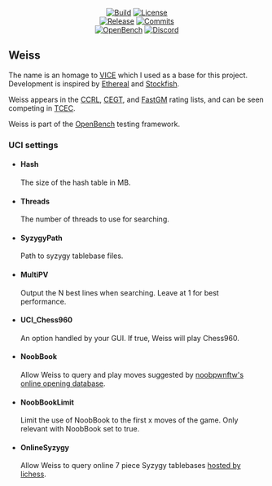 <div align="center">

  [![Build][build-badge]][build-link]
  [![License][license-badge]][license-link]
  <br>
  [![Release][release-badge]][release-link]
  [![Commits][commits-badge]][commits-link]
  <br>
  [![OpenBench][openbench-badge]][openbench-link]
  [![Discord][discord-badge]][discord-link]
</div>

## Weiss
The name is an homage to [VICE](https://www.youtube.com/watch?v=bGAfaepBco4&list=PLZ1QII7yudbc-Ky058TEaOstZHVbT-2hg) which I used as a base for this project. Development is inspired by [Ethereal](https://github.com/AndyGrant/Ethereal) and [Stockfish](https://stockfishchess.org/).

Weiss appears in the [CCRL](https://ccrl.chessdom.com/ccrl/404/cgi/compare_engines.cgi?family=Weiss), [CEGT](http://www.cegt.net/40_4_Ratinglist/40_4_single/rangliste.html), and [FastGM](http://www.fastgm.de/60-0.60.html) rating lists, and can be seen competing in [TCEC](https://tcec-chess.com).

Weiss is part of the [OpenBench](http://chess.grantnet.us/index/) testing framework.

### UCI settings

* #### Hash
  The size of the hash table in MB.

* #### Threads
  The number of threads to use for searching.

* #### SyzygyPath
  Path to syzygy tablebase files.

* #### MultiPV
  Output the N best lines when searching. Leave at 1 for best performance.

* #### UCI_Chess960
  An option handled by your GUI. If true, Weiss will play Chess960.

* #### NoobBook
  Allow Weiss to query and play moves suggested by [noobpwnftw's online opening database](https://www.chessdb.cn/queryc_en/).

* #### NoobBookLimit
  Limit the use of NoobBook to the first x moves of the game. Only relevant with NoobBook set to true.

* #### OnlineSyzygy
  Allow Weiss to query online 7 piece Syzygy tablebases [hosted by lichess](https://tablebase.lichess.ovh).


[build-link]:      https://github.com/TerjeKir/Weiss/actions/workflows/make.yml
[commits-link]:    https://github.com/TerjeKir/Weiss/commits/master
[discord-link]:    https://discord.gg/WJJcCPTyBJ
[license-link]:    https://github.com/TerjeKir/weiss/blob/master/COPYING.txt
[openbench-link]:  http://chess.grantnet.us/index/
[release-link]:    https://github.com/TerjeKir/Weiss/releases/latest

[build-badge]:     https://img.shields.io/github/actions/workflow/status/TerjeKir/Weiss/make.yml?branch=master&style=for-the-badge&label=Weiss&logo=github
[commits-badge]:   https://img.shields.io/github/commits-since/TerjeKir/Weiss/latest?style=for-the-badge
[discord-badge]:   https://img.shields.io/discord/759496923324874762?style=for-the-badge&label=discord&logo=Discord
[license-badge]:   https://img.shields.io/github/license/TerjeKir/Weiss?style=for-the-badge&label=license&color=success
[openbench-badge]: https://img.shields.io/website?style=for-the-badge&label=OpenBench&down_color=red&down_message=Offline&up_color=success&up_message=Online&url=http%3A%2F%2Fchess.grantnet.us%2Findex
[release-badge]:   https://img.shields.io/github/v/release/TerjeKir/Weiss?style=for-the-badge&label=official%20release
